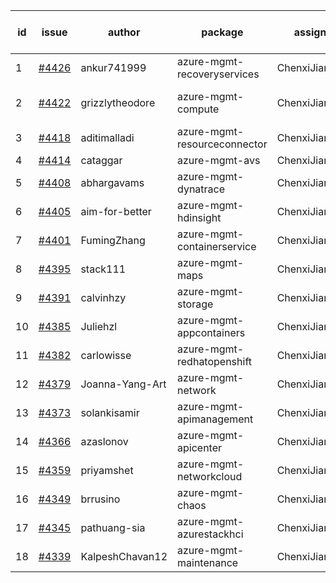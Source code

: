 | id | issue | author | package | assignee | bot advice | created date of issue | target release date | date from target |
| ------ | ------ | ------ | ------ | ------ | ------ | ------ | ------ | :-----: |
| 1 | [#4426](https://github.com/Azure/sdk-release-request/issues/4426) | ankur741999 | azure-mgmt-recoveryservices | ChenxiJiang333 | new issue. | 08-14 | 09-22 |  |
| 2 | [#4422](https://github.com/Azure/sdk-release-request/issues/4422) | grizzlytheodore | azure-mgmt-compute | ChenxiJiang333 | new issue. MultiAPI | 08-12 | 09-22 |  |
| 3 | [#4418](https://github.com/Azure/sdk-release-request/issues/4418) | aditimalladi | azure-mgmt-resourceconnector | ChenxiJiang333 | FirstGA | 08-11 | 08-25 |  |
| 4 | [#4414](https://github.com/Azure/sdk-release-request/issues/4414) | cataggar | azure-mgmt-avs | ChenxiJiang333 |  | 08-08 | 08-25 |  |
| 5 | [#4408](https://github.com/Azure/sdk-release-request/issues/4408) | abhargavams | azure-mgmt-dynatrace | ChenxiJiang333 |  | 08-08 | 08-25 |  |
| 6 | [#4405](https://github.com/Azure/sdk-release-request/issues/4405) | aim-for-better | azure-mgmt-hdinsight | ChenxiJiang333 | FirstBeta | 08-08 | 08-25 |  |
| 7 | [#4401](https://github.com/Azure/sdk-release-request/issues/4401) | FumingZhang | azure-mgmt-containerservice | ChenxiJiang333 |  | 08-08 | 08-25 |  |
| 8 | [#4395](https://github.com/Azure/sdk-release-request/issues/4395) | stack111 | azure-mgmt-maps | ChenxiJiang333 | HoldOn | 08-04 | 08-25 |  |
| 9 | [#4391](https://github.com/Azure/sdk-release-request/issues/4391) | calvinhzy | azure-mgmt-storage | ChenxiJiang333 |  | 08-04 | 08-25 |  |
| 10 | [#4385](https://github.com/Azure/sdk-release-request/issues/4385) | Juliehzl | azure-mgmt-appcontainers | ChenxiJiang333 |  | 08-02 | 08-25 |  |
| 11 | [#4382](https://github.com/Azure/sdk-release-request/issues/4382) | carlowisse | azure-mgmt-redhatopenshift | ChenxiJiang333 |  | 08-01 | 08-25 |  |
| 12 | [#4379](https://github.com/Azure/sdk-release-request/issues/4379) | Joanna-Yang-Art | azure-mgmt-network | ChenxiJiang333 |  | 07-31 | 08-25 |  |
| 13 | [#4373](https://github.com/Azure/sdk-release-request/issues/4373) | solankisamir | azure-mgmt-apimanagement | ChenxiJiang333 | HoldOn | 07-27 | 08-25 |  |
| 14 | [#4366](https://github.com/Azure/sdk-release-request/issues/4366) | azaslonov | azure-mgmt-apicenter | ChenxiJiang333 | FirstBeta | 07-26 | 08-25 |  |
| 15 | [#4359](https://github.com/Azure/sdk-release-request/issues/4359) | priyamshet | azure-mgmt-networkcloud | ChenxiJiang333 | FirstGA | 07-25 | 08-25 |  |
| 16 | [#4349](https://github.com/Azure/sdk-release-request/issues/4349) | brrusino | azure-mgmt-chaos | ChenxiJiang333 |  | 07-20 | 08-25 |  |
| 17 | [#4345](https://github.com/Azure/sdk-release-request/issues/4345) | pathuang-sia | azure-mgmt-azurestackhci | ChenxiJiang333 |  | 07-19 | 08-25 |  |
| 18 | [#4339](https://github.com/Azure/sdk-release-request/issues/4339) | KalpeshChavan12 | azure-mgmt-maintenance | ChenxiJiang333 |  | 07-15 | 08-25 |  |
